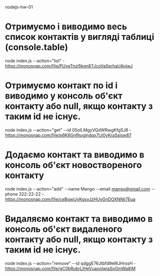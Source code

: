 nodejs-hw-01

# Отримуємо і виводимо весь список контактів у вигляді таблиці (console.table)

node index.js --action="list" -https://monosnap.com/file/PUvqTnzi5kgn8TJcoVaSerhaUApjwJ

# Отримуємо контакт по id і виводимо у консоль об'єкт контакту або null, якщо контакту з таким id не існує.

node index.js --action="get" --id 05olLMgyVQdWRwgKfg5J6 - https://monosnap.com/file/p6K6Gnfhugjndqx7Ui0yKraSsisw87

# Додаємо контакт та виводимо в консоль об'єкт новоствореного контакту

node index.js --action="add" --name Mango --email mango@gmail.com --phone 322-22-22 - https://monosnap.com/file/ceBqwlJyKgsvJzHUyGnDOXNNli7Eua

# Видаляємо контакт та виводимо в консоль об'єкт видаленого контакту або null, якщо контакту з таким id не існує.

node index.js --action="remove" --id qdggE76Jtbfd9eWJHrssH - https://monosnap.com/file/gC0bRubrLlHeVuaoolwiaSoGmWa8jM
